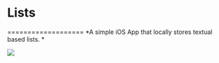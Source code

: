 # Lists
===================
*A simple iOS App that locally stores textual based lists. *

![](https://dl.dropboxusercontent.com/content_link/IUH9TQPyUnHgp2OSMuEV0B2xo2ymemO8halVdPHL9elR19AOSLZQlreXLCyzo3e3/file?dl=0)
